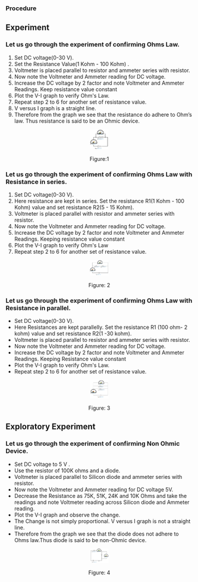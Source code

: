 ### Procedure
## Experiment

### Let us go through the experiment of confirming Ohms Law.
1.  Set DC voltage(0-30 V).
2.  Set the Resistance Value(1 Kohm - 100 Kohm) .
3.  Voltmeter is placed parallel to resistor and ammeter series with resistor.
4.  Now note the Voltmeter and Ammeter reading for DC voltage.
5.  Increase the DC voltage by 2 factor and note Voltmeter and Ammeter Readings. Keep resistance value constant
6.  Plot the V-I graph to verify Ohm's Law.
7.  Repeat step 2 to 6 for another set of resistance value.
8. V versus I graph is a straight line.
9. Therefore from the graph we see that the resistance do adhere to Ohm’s law. Thus resistance is said to be an Ohmic device.

<div align="center">
<img src="images/ohmsl_pr.png" width="10%">
<p>Figure:1</p>
</div>

### Let us go through the experiment of confirming Ohms Law with Resistance in series.
1. Set DC voltage(0-30 V).
2. Here resistance are kept in series. Set the resistance R1(1 Kohm - 100 Kohm) value and set resistance R2(5 - 15 Kohm).
3. Voltmeter is placed parallel with resistor and ammeter series with resistor.
4. Now note the Voltmeter and Ammeter reading for DC voltage.
5. Increase the DC voltage by 2 factor and note Voltmeter and Ammeter Readings. Keeping resistance value constant
6. Plot the V-I graph to verify Ohm's Law
7. Repeat step 2 to 6 for another set of resistance value.

<div align="center">
<img src="images/ohmssrs_pr.png" width="10%">
<p>Figure: 2</p>
</div>

### Let us go through the experiment of confirming Ohms Law with Resistance in parallel.
- Set DC voltage(0-30 V).
- Here Resistances are kept parallelly. Set the resistance R1 (100 ohm- 2 kohm) value and set resistance R2(1 -30 kohm).
- Voltmeter is placed parallel to resistor and ammeter series with resistor.
- Now note the Voltmeter and Ammeter reading for DC voltage.
- Increase the DC voltage by 2 factor and note Voltmeter and Ammeter Readings. Keeping Resistance value constant
- Plot the V-I graph to verify Ohm's Law.
- Repeat step 2 to 6 for another set of resistance value.

<div align="center">
<img src="images/ohmsprl_pr.png" width="10%">
<p>Figure: 3</p>
</div>

## Exploratory Experiment

### Let us go through the experiment of confirming Non Ohmic Device.
- Set DC voltage to 5 V .
- Use the resistor of 100K ohms and a diode.
- Voltmeter is placed parallel to Silicon diode and ammeter series with resistor.
- Now note the Voltmeter and Ammeter reading for DC voltage 5V.
- Decrease the Resistance as 75K, 51K, 24K and 10K Ohms and take the readings and note Voltmeter reading across Silicon diode and Ammeter reading.
- Plot the V-I graph and observe the change.
- The Change is not simply proportional. V versus I graph is not a straight line.
- Therefore from the graph we see that the diode does not adhere to Ohms law.Thus diode is said to be non-Ohmic device.

<div align="center">
<img src="images/ohmsnhm_pr.png" width="10%">
<p>Figure: 4</p>
</div>
